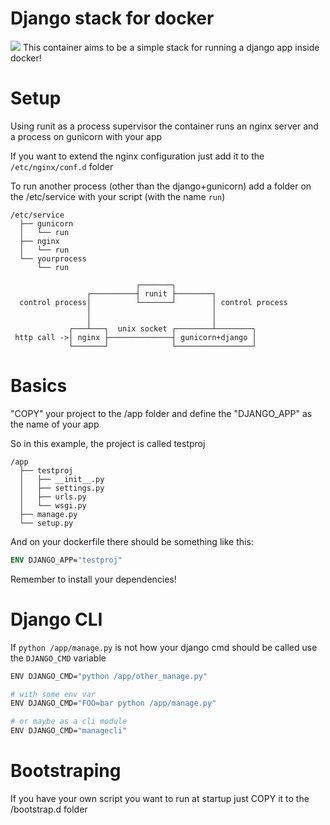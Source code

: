 # Django stack for docker
![](https://github.com/r4mmer/docker-nginx-gunicorn-django/workflows/Docker%20Build/badge.svg)
This container aims to be a simple stack for running a django app inside docker!

# Setup

Using runit as a process supervisor the container runs an nginx server and a process on gunicorn with your app

If you want to extend the nginx configuration just add it to the `/etc/nginx/conf.d` folder

To run another process (other than the django+gunicorn) add a folder on the /etc/service with your script (with the name `run`)
```
/etc/service
  ├── gunicorn
  │   └── run
  ├── nginx
  │   └── run
  └── yourprocess
      └── run
```

```
                            ┌───────┐
                 ┌──────────┤ runit ├────────┐
  control process│          └───────┘        │ control process
                 │                           │
                 │                           │
             ┌───┴───┐  unix socket ┌────────┴────────┐
 http call ->│ nginx ├──────────────┤ gunicorn+django │
             └───────┘              └─────────────────┘
```


# Basics

"COPY" your project to the /app folder and define the "DJANGO_APP" as the name of your app

So in this example, the project is called testproj
```
/app
  ├── testproj
  │   ├── __init__.py
  │   ├── settings.py
  │   ├── urls.py
  │   └── wsgi.py
  ├── manage.py
  └── setup.py
```
And on your dockerfile there should be something like this:
```Dockerfile
ENV DJANGO_APP="testproj"
```

Remember to install your dependencies!

# Django CLI

If `python /app/manage.py` is not how your django cmd should be called use the `DJANGO_CMD` variable
```bash
ENV DJANGO_CMD="python /app/other_manage.py"

# with some env var
ENV DJANGO_CMD="FOO=bar python /app/manage.py"

# or maybe as a cli module
ENV DJANGO_CMD="managecli"
```

# Bootstraping

If you have your own script you want to run at startup just COPY it to the /bootstrap.d folder

